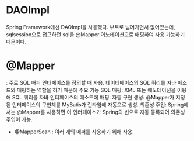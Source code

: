 # DAOImpl

Spring Framework에선 DAOImpl을 사용했다. 부트로 넘어가면서 없어졌는데, sqlsession으로 접근하던 sql을 
@Mapper 어노테이션으로 매핑하여 사용 가능하기 때문이다.

# @Mapper

: 주로 SQL 매퍼 인터페이스를 정의할 때 사용. 데이터베이스의 SQL 쿼리를 자바 메소드와 매핑하는 역할을 하기 때문에
주요 기능
SQL 매핑: XML 또는 애노테이션을 이용해 SQL 쿼리를 자바 인터페이스의 메소드에 매핑.
자동 구현 생성: @Mapper가 지정된 인터페이스의 구현체를 MyBatis가 런타임에 자동으로 생성.
의존성 주입: Spring에서는 @Mapper를 사용하면 이 인터페이스가 Spring의 빈으로 자동 등록되어 의존성 주입이 가능.

* @MapperScan : 여러 개의 매퍼를 사용하기 위해 사용.

